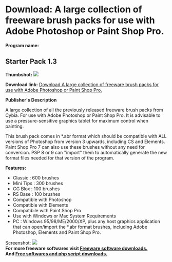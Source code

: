 # Download: A large collection of freeware brush packs for use with Adobe Photoshop or Paint Shop Pro.

**Program name:**

## Starter Pack 1.3

  
**Thumbshot:** ![](http://www.freewarefiles.com/screenshot/starterpack2_md.jpg)   
  
**Download link:** [Download A large collection of freeware brush packs for use with Adobe Photoshop or Paint Shop Pro.](http://freesoftwares.boysofts.com/Starter-Pack_program_20383.html)  
  


**Publisher's Description**  
  


A large collection of all the previously released freeware brush packs from Cybia. For use with Adobe Photoshop or Paint Shop Pro. It is advisable to use a pressure-sensitive graphics tablet for maximum control when painting. 

This brush pack comes in *.abr format which should be compatible with ALL versions of Photoshop from version 3 upwards, including CS and Elements. Paint Shop Pro 7 can also use these brushes without any need for conversion. PSP 8 or 9 can "import" them to automatically generate the new format files needed for that version of the program.

**Features:**

  * Classic : 600 brushes 
  * Mini Tips : 300 brushes 
  * CG Blox : 100 brushes 
  * RS Base : 100 brushes 
  * Compatible with Photoshop 
  * Compatible with Elements 
  * Compatibile with Paint Shop Pro 
  * Use with Windows or Mac 
System Requirements 
  * PC : Windows 95/98/ME/2000/XP, plus any host graphics application that can open/import the *.abr format brushes, including Adobe Photoshop, Elements and Paint Shop Pro. 

  
  
Screenshot: ![](http://www.freewarefiles.com/screenshot/starterpack2.jpg)   
**For more freeware softwares visit [Freeware software downloads.](http://freesoftwares.boysofts.com/)**   
**And [Free softwares and php script downloads.](http://www.boysofts.com/)**
